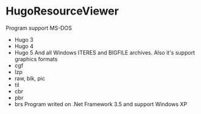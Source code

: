 # HugoResourceViewer
Program support
MS-DOS
- Hugo 3
- Hugo 4
- Hugo 5
And all Windows ITERES and BIGFILE archives.
Also it's support graphics formats
- cgf
- lzp
- raw, blk, pic
- til
- cbr
- pbr
- brs
Program writed on .Net Framework 3.5 and support Windows XP
